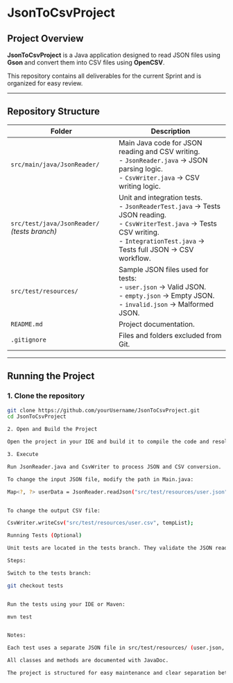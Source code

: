 # JsonToCsvProject

## Project Overview
**JsonToCsvProject** is a Java application designed to read JSON files using **Gson** and convert them into CSV files using **OpenCSV**.  

This repository contains all deliverables for the current Sprint and is organized for easy review.

---

## Repository Structure

| Folder | Description |
|--------|-------------|
| `src/main/java/JsonReader/` | Main Java code for JSON reading and CSV writing.<br>- `JsonReader.java` → JSON parsing logic.<br>- `CsvWriter.java` → CSV writing logic. |
| `src/test/java/JsonReader/` *(tests branch)* | Unit and integration tests.<br>- `JsonReaderTest.java` → Tests JSON reading.<br>- `CsvWriterTest.java` → Tests CSV writing.<br>- `IntegrationTest.java` → Tests full JSON → CSV workflow. |
| `src/test/resources/` | Sample JSON files used for tests:<br>- `user.json` → Valid JSON.<br>- `empty.json` → Empty JSON.<br>- `invalid.json` → Malformed JSON. |
| `README.md` | Project documentation. |
| `.gitignore` | Files and folders excluded from Git. |

---

## Running the Project

### 1. Clone the repository
```bash
git clone https://github.com/yourUsername/JsonToCsvProject.git
cd JsonToCsvProject

2. Open and Build the Project

Open the project in your IDE and build it to compile the code and resolve dependencies.

3. Execute 

Run JsonReader.java and CsvWriter to process JSON and CSV conversion.

To change the input JSON file, modify the path in Main.java:

Map<?, ?> userData = JsonReader.readJson("src/test/resources/user.json");


To change the output CSV file:

CsvWriter.writeCsv("src/test/resources/user.csv", tempList);

Running Tests (Optional)

Unit tests are located in the tests branch. They validate the JSON reading and CSV writing functionality under different scenarios.

Steps:

Switch to the tests branch:

git checkout tests


Run the tests using your IDE or Maven:

mvn test


Notes:

Each test uses a separate JSON file in src/test/resources/ (user.json, empty.json, invalid.json).

All classes and methods are documented with JavaDoc.

The project is structured for easy maintenance and clear separation between production code and test code.


